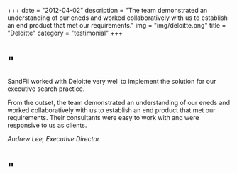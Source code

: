 +++
date = "2012-04-02"
description = "The team demonstrated an understanding of our eneds and worked collaboratively with us to establish an end product that met our requirements."
img = "img/deloitte.png"
title = "Deloitte"
category = "testimonial"
+++

# "

SandFil worked with Deloitte very well to implement the solution for our executive search practice.

From the outset, the team demonstrated an understanding of our eneds and worked collaboratively with us to establish an end product that met our requirements. Their consultants were easy to work with and were responsive to us as clients.

<em>Andrew Lee, Executive Director</em>

# "
